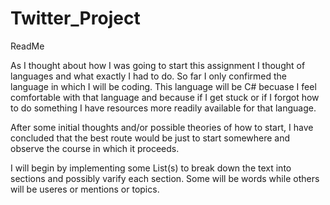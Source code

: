 # Twitter_Project
ReadMe

  As I thought about how I was going to start this assignment I thought of languages and what exactly I had to do. So far I only
  confirmed the language in which I will be coding. This language will be C# becuase I feel comfortable with that language and
  because if I get stuck or if I forgot how to do something I have resources more readily available for that language.
  
  After some initial thoughts and/or possible theories of how to start, I have concluded that the best route would be just to start somewhere and observe the course in which it proceeds. 
  
  I will begin by implementing some List(s) to break down the text into sections and possibly varify each section. Some will be words while others will be useres or mentions or topics.

